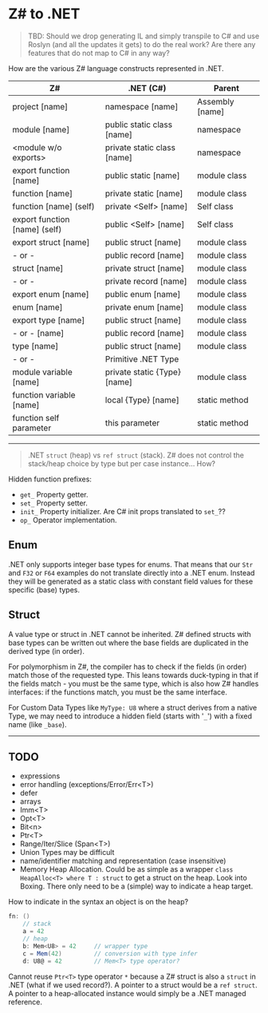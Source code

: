 # Z\# to .NET

> TBD: Should we drop generating IL and simply transpile to C# and use Roslyn (and all the updates it gets) to do the real work?
Are there any features that do not map to C# in any way?

How are the various Z# language constructs represented in .NET.

Z# | .NET (C#) | Parent
--|--|--
project [name] | namespace [name] | Assembly [name]
module [name] | public static class [name] | namespace
\<module w/o exports> | private static class [name] | namespace
export function [name] | public static [name] | module class
function [name] | private static [name] | module class
function [name] (self) | private \<Self> [name] | Self class
export function [name] (self) | public \<Self> [name] | Self class
export struct [name] | public struct [name] | module class
- or - | public record [name] | module class
struct [name] | private struct [name] | module class
- or - | private record [name] | module class
export enum [name] | public enum [name] | module class
enum [name] | private enum [name] | module class
export type [name] | public struct [name] | module class
- or - [name] | public record [name] | module class
type [name] | public struct [name] | module class
 \- or - | Primitive .NET Type |
module variable [name] | private static {Type} [name] | module class
function variable [name] | local {Type} [name] | static method
function self parameter | this parameter | static method

---

> .NET `struct` (heap) vs `ref struct` (stack). Z# does not control the stack/heap choice by type but per case instance... How?

Hidden function prefixes:

- `get_` Property getter.
- `set_` Property setter.
- `init_` Property initializer. Are C# init props translated to `set_`??
- `op_` Operator implementation.

## Enum

.NET only supports integer base types for enums. That means that our `Str` and `F32` or `F64` examples do not translate directly into a .NET enum. Instead they will be generated as a static class with constant field values for these specific (base) types.

## Struct

A value type or struct in .NET cannot be inherited. Z# defined structs with base types can be written out where the base fields are duplicated in the derived type (in order).

For polymorphism in Z#, the compiler has to check if the fields (in order) match those of the requested type. This leans towards duck-typing in that if the fields match - you must be the same type, which is also how Z# handles interfaces: if the functions match, you must be the same interface.

For Custom Data Types like `MyType: U8` where a struct derives from a native Type, we may need to introduce a hidden field (starts with '`_`') with a fixed name (like `_base`).

---

## TODO

- expressions
- error handling (exceptions/Error/Err\<T>)
- defer
- arrays
- Imm\<T>
- Opt\<T>
- Bit\<n>
- Ptr\<T>
- Range/Iter/Slice (Span\<T>)
- Union Types may be difficult
- name/identifier matching and representation (case insensitive)
- Memory Heap Allocation. Could be as simple as a wrapper `class HeapAlloc<T> where T : struct` to get a struct on the heap. Look into Boxing. There only need to be a (simple) way to indicate a heap target.

How to indicate in the syntax an object is on the heap?

```csharp
fn: ()
    // stack
    a = 42
    // heap
    b: Mem<U8> = 42     // wrapper type
    c = Mem(42)         // conversion with type infer
    d: U8@ = 42         // Mem<T> type operator?
```

Cannot reuse `Ptr<T>` type operator `*` because a Z# struct is also a `struct` in .NET (what if we used record?). A pointer to a struct would be a `ref struct`. A pointer to a heap-allocated instance would simply be a .NET managed reference.
